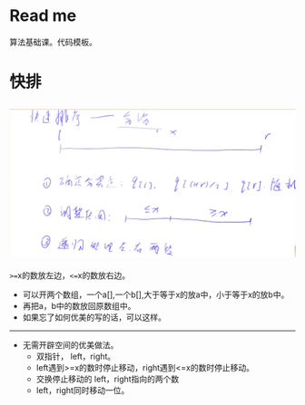 # Read me
算法基础课。代码模板。

# 快排
![img.png](img.png)
---
`>=`x的数放左边，`<=`x的数放右边。

- 可以开两个数组，一个a[],一个b[],大于等于x的放a中，小于等于x的放b中。
- 再把a，b中的数放回原数组中。
- 如果忘了如何优美的写的话，可以这样。
---
- 无需开辟空间的优美做法。
    - 双指针， left，right。
    - left遇到>=x的数时停止移动，right遇到<=x的数时停止移动。
    - 交换停止移动的 left，right指向的两个数
    - left，right同时移动一位。
